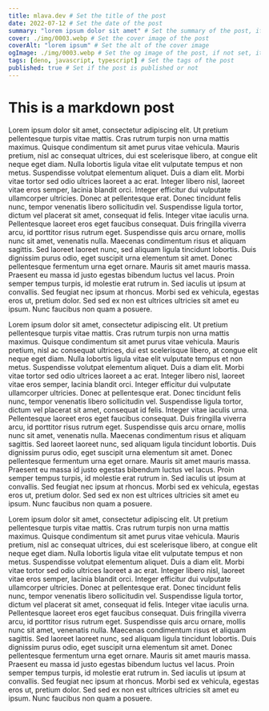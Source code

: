 ```yaml
---
title: mlava.dev # Set the title of the post
date: 2022-07-12 # Set the date of the post
summary: "lorem ipsum dolor sit amet" # Set the summary of the post, if not set, it will be generated from the content
cover: ./img/0003.webp # Set the cover image of the post
coverAlt: "lorem ipsum" # Set the alt of the cover image
ogImage: ./img/0003.webp # Set the og image of the post, if not set, it will be th cover image
tags: [deno, javascript, typescript] # Set the tags of the post
published: true # Set if the post is published or not
---
```


# This is a markdown post

Lorem ipsum dolor sit amet, consectetur adipiscing elit. Ut pretium pellentesque turpis vitae mattis. Cras rutrum turpis non urna mattis maximus. Quisque condimentum sit amet purus vitae vehicula. Mauris pretium, nisl ac consequat ultrices, dui est scelerisque libero, at congue elit neque eget diam. Nulla lobortis ligula vitae elit vulputate tempus et non metus. Suspendisse volutpat elementum aliquet. Duis a diam elit.
Morbi vitae tortor sed odio ultrices laoreet a ac erat. Integer libero nisl, laoreet vitae eros semper, lacinia blandit orci. Integer efficitur dui vulputate ullamcorper ultricies. Donec at pellentesque erat. Donec tincidunt felis nunc, tempor venenatis libero sollicitudin vel. Suspendisse ligula tortor, dictum vel placerat sit amet, consequat id felis. Integer vitae iaculis urna. Pellentesque laoreet eros eget faucibus consequat. Duis fringilla viverra arcu, id porttitor risus rutrum eget. Suspendisse quis arcu ornare, mollis nunc sit amet, venenatis nulla. Maecenas condimentum risus et aliquam sagittis. Sed laoreet laoreet nunc, sed aliquam ligula tincidunt lobortis. Duis dignissim purus odio, eget suscipit urna elementum sit amet. Donec pellentesque fermentum urna eget ornare. Mauris sit amet mauris massa.
Praesent eu massa id justo egestas bibendum luctus vel lacus. Proin semper tempus turpis, id molestie erat rutrum in. Sed iaculis ut ipsum at convallis. Sed feugiat nec ipsum at rhoncus. Morbi sed ex vehicula, egestas eros ut, pretium dolor. Sed sed ex non est ultrices ultricies sit amet eu ipsum. Nunc faucibus non quam a posuere.

Lorem ipsum dolor sit amet, consectetur adipiscing elit. Ut pretium pellentesque turpis vitae mattis. Cras rutrum turpis non urna mattis maximus. Quisque condimentum sit amet purus vitae vehicula. Mauris pretium, nisl ac consequat ultrices, dui est scelerisque libero, at congue elit neque eget diam. Nulla lobortis ligula vitae elit vulputate tempus et non metus. Suspendisse volutpat elementum aliquet. Duis a diam elit.
Morbi vitae tortor sed odio ultrices laoreet a ac erat. Integer libero nisl, laoreet vitae eros semper, lacinia blandit orci. Integer efficitur dui vulputate ullamcorper ultricies. Donec at pellentesque erat. Donec tincidunt felis nunc, tempor venenatis libero sollicitudin vel. Suspendisse ligula tortor, dictum vel placerat sit amet, consequat id felis. Integer vitae iaculis urna. Pellentesque laoreet eros eget faucibus consequat. Duis fringilla viverra arcu, id porttitor risus rutrum eget. Suspendisse quis arcu ornare, mollis nunc sit amet, venenatis nulla. Maecenas condimentum risus et aliquam sagittis. Sed laoreet laoreet nunc, sed aliquam ligula tincidunt lobortis. Duis dignissim purus odio, eget suscipit urna elementum sit amet. Donec pellentesque fermentum urna eget ornare. Mauris sit amet mauris massa.
Praesent eu massa id justo egestas bibendum luctus vel lacus. Proin semper tempus turpis, id molestie erat rutrum in. Sed iaculis ut ipsum at convallis. Sed feugiat nec ipsum at rhoncus. Morbi sed ex vehicula, egestas eros ut, pretium dolor. Sed sed ex non est ultrices ultricies sit amet eu ipsum. Nunc faucibus non quam a posuere.

Lorem ipsum dolor sit amet, consectetur adipiscing elit. Ut pretium pellentesque turpis vitae mattis. Cras rutrum turpis non urna mattis maximus. Quisque condimentum sit amet purus vitae vehicula. Mauris pretium, nisl ac consequat ultrices, dui est scelerisque libero, at congue elit neque eget diam. Nulla lobortis ligula vitae elit vulputate tempus et non metus. Suspendisse volutpat elementum aliquet. Duis a diam elit.
Morbi vitae tortor sed odio ultrices laoreet a ac erat. Integer libero nisl, laoreet vitae eros semper, lacinia blandit orci. Integer efficitur dui vulputate ullamcorper ultricies. Donec at pellentesque erat. Donec tincidunt felis nunc, tempor venenatis libero sollicitudin vel. Suspendisse ligula tortor, dictum vel placerat sit amet, consequat id felis. Integer vitae iaculis urna. Pellentesque laoreet eros eget faucibus consequat. Duis fringilla viverra arcu, id porttitor risus rutrum eget. Suspendisse quis arcu ornare, mollis nunc sit amet, venenatis nulla. Maecenas condimentum risus et aliquam sagittis. Sed laoreet laoreet nunc, sed aliquam ligula tincidunt lobortis. Duis dignissim purus odio, eget suscipit urna elementum sit amet. Donec pellentesque fermentum urna eget ornare. Mauris sit amet mauris massa.
Praesent eu massa id justo egestas bibendum luctus vel lacus. Proin semper tempus turpis, id molestie erat rutrum in. Sed iaculis ut ipsum at convallis. Sed feugiat nec ipsum at rhoncus. Morbi sed ex vehicula, egestas eros ut, pretium dolor. Sed sed ex non est ultrices ultricies sit amet eu ipsum. Nunc faucibus non quam a posuere.
